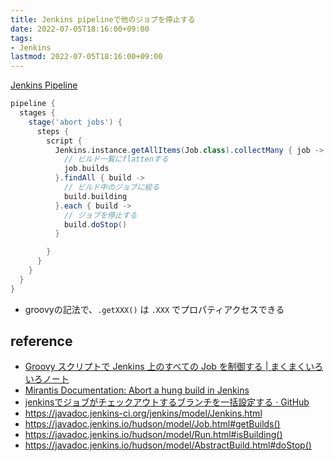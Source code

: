 ```yaml
---
title: Jenkins pipelineで他のジョブを停止する
date: 2022-07-05T18:16:00+09:00
tags:
- Jenkins
lastmod: 2022-07-05T18:16:00+09:00
---
```


[Jenkins Pipeline](note/Jenkins%20Pipeline.md) 

````groovy
pipeline {
  stages {
    stage('abort jobs') {
      steps {
        script {
          Jenkins.instance.getAllItems(Job.class).collectMany { job ->
            // ビルド一覧にflattenする
            job.builds
          }.findAll { build ->
            // ビルド中のジョブに絞る
            build.building
          }.each { build ->
            // ジョブを停止する
            build.doStop()
          }

        }
      }
    }
  }
}
````

* groovyの記法で、`.getXXX()` は `.XXX` でプロパティアクセスできる

## reference

* [Groovy スクリプトで Jenkins 上のすべての Job を制御する | まくまくいろいろノート](https://maku77.github.io/memo/jenkins/handle-jobs.html)
* [Mirantis Documentation: Abort a hung build in Jenkins](https://docs.mirantis.com/mcp/q4-18/mcp-operations-guide/drive-train-operations/jenkins-abort-hung-build.html)
* [jenkinsでジョブがチェックアウトするブランチを一括設定する · GitHub](https://gist.github.com/tckz/2835544)
* https://javadoc.jenkins-ci.org/jenkins/model/Jenkins.html
* https://javadoc.jenkins.io/hudson/model/Job.html#getBuilds()
* https://javadoc.jenkins.io/hudson/model/Run.html#isBuilding()
* https://javadoc.jenkins.io/hudson/model/AbstractBuild.html#doStop()

